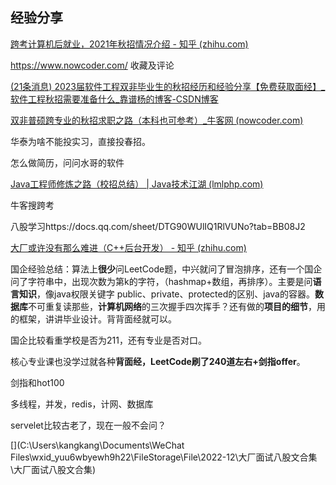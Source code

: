 ## 经验分享

[跨考计算机后就业，2021年秋招情况介绍 - 知乎 (zhihu.com)](https://zhuanlan.zhihu.com/p/357321585)



https://www.nowcoder.com/ 收藏及评论



[(21条消息) 2023届软件工程双非毕业生的秋招经历和经验分享【免费获取面经】_软件工程秋招需要准备什么_靠谱杨的博客-CSDN博客](https://blog.csdn.net/weixin_45556024/article/details/127263577)



[双非普硕跨专业的秋招求职之路（本科也可参考）_牛客网 (nowcoder.com)](https://www.nowcoder.com/discuss/353155637502746624)

华泰为啥不能投实习，直接投春招。



怎么做简历，问问水哥的软件

[Java工程师修炼之路（校招总结） | Java技术江湖 (lmlphp.com)](https://www.lmlphp.com/user/8250/article/item/380946/)



牛客搜跨考

八股学习https://docs.qq.com/sheet/DTG90WUlIQ1RlVUNo?tab=BB08J2



[大厂或许没有那么难进（C++后台开发） - 知乎 (zhihu.com)](https://zhuanlan.zhihu.com/p/464975838)

国企经验总结：算法上**很少**问LeetCode题，中兴就问了冒泡排序，还有一个国企问了字符串中，出现次数为第k的字符，（hashmap+数组，再排序）。主要是问**语言知识**，像java权限关键字 public、private、protected的区别、java的容器。**数据库**不可重复读那些，**计算机网络**的三次握手四次挥手？还有做的**项目的细节**，用的框架，讲讲毕业设计。背背面经就可以。

国企比较看重学校是否为211，还有专业是否对口。

核心专业课也没学过就各种**背面经，LeetCode刷了240道左右+剑指offer**。

剑指和hot100



多线程，并发，redis，计网、数据库

servelet比较古老了，现在一般不会问？



[](C:\Users\kangkang\Documents\WeChat Files\wxid_yuu6wbyewh9h22\FileStorage\File\2022-12\大厂面试八股文合集\大厂面试八股文合集)
